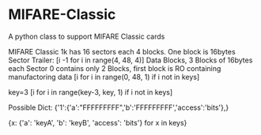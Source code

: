 # MIFARE-Classic
A python class to support MIFARE Classic cards

MIFARE Classic 1k has 16 sectors each 4 blocks. One block is 16bytes
Sector Trailer:
[i -1 for i in range(4, 48, 4)]
Data Blocks, 3 Blocks of 16bytes each
Sector 0 contains only 2 Blocks, first block is RO containing manufactoring data
[i for i in range(0, 48, 1) if i not in keys]

key=3
[i for i in range(key-3, key, 1) if i not in keys]

Possible Dict:
{'1':{'a':"FFFFFFFFF",'b':'FFFFFFFFF','access':'bits'},}

{x: {'a': 'keyA', 'b': 'keyB', 'access': 'bits'} for x in keys}
